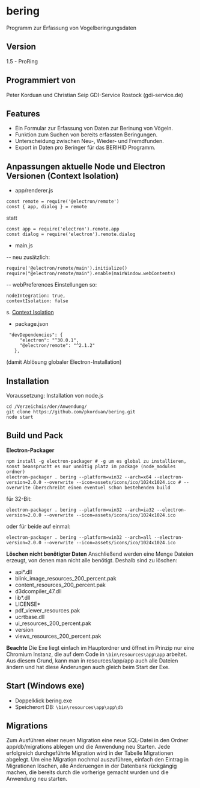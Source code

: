 # bering
Programm zur Erfassung von Vogelberingungsdaten

## Version
1.5 - ProRing

## Programmiert von
Peter Korduan und Christian Seip
GDI-Service Rostock (gdi-service.de)

## Features
- Ein Formular zur Erfassung von Daten zur Berinung von Vögeln.
- Funktion zum Suchen von bereits erfassten Beringungen.
- Unterscheidung zwischen Neu-, Wieder- und Fremdfunden.
- Export in Daten pro Beringer für das BERIHID Programm.

## Anpassungen aktuelle Node und Electron Versionen (Context Isolation)
- app/renderer.js
```
const remote = require('@electron/remote')
const { app, dialog } = remote
```
statt
```
const app = require('electron').remote.app
const dialog = require('electron').remote.dialog
```
- main.js

-- neu zusätzlich:
```
require('@electron/remote/main').initialize()
require("@electron/remote/main").enable(mainWindow.webContents)
```
-- webPreferences Einstellungen so:
```
nodeIntegration: true,
contextIsolation: false
```
s. [Context Isolation](https://stackoverflow.com/questions/57807459/how-to-use-preload-js-properly-in-electron)

- package.json
```
 "devDependencies": {
     "electron": "^30.0.1",
     "@electron/remote": "^2.1.2"
   },
```
(damit Ablösung globaler Electron-Installation)

## Installation
Voraussetzung: Installation von node.js
```
cd /Verzeichnis/der/Anwendung/
git clone https://github.com/pkorduan/bering.git
node start
```

## Build und Pack
**Electron-Packager**

    npm install -g electron-packager # -g um es global zu installieren, sonst beansprucht es nur unnötig platz im package (node_modules ordner)
    electron-packager . bering --platform=win32 --arch=x64 --electron-version=2.0.0 --overwrite --icon=assets/icons/ico/1024x1024.ico # --overwrite überschreibt einen eventuel schon bestehenden build

für 32-Bit:

    electron-packager . bering --platform=win32 --arch=ia32 --electron-version=2.0.0 --overwrite --icon=assets/icons/ico/1024x1024.ico

oder für beide auf einmal:

    electron-packager . bering --platform=win32 --arch=all --electron-version=2.0.0 --overwrite --icon=assets/icons/ico/1024x1024.ico

**Löschen nicht benötigter Daten**
Anschließend werden eine Menge Dateien erzeugt, von denen man nicht alle benötigt. Deshalb sind zu löschen:
- api*.dll
- blink_image_resources_200_percent.pak
- content_resources_200_percent.pak
- d3dcompiler_47.dll
- lib*.dll
- LICENSE*
- pdf_viewer_resources.pak
- ucrtbase.dll
- ui_resources_200_percent.pak
- version
- views_resources_200_percent.pak

**Beachte**
Die Exe liegt einfach im Hauptordner und öffnet im Prinzip nur eine Chromium Instanz, die auf dem Code in `\bin\resources\app\app` arbeitet. Aus diesem Grund, kann man in resources/app/app auch alle Dateien ändern und hat diese Änderungen auch gleich beim Start der Exe.

## Start (Windows exe)
* Doppelklick bering.exe
* Speicherort DB: `\bin\resources\app\app\db`

## Migrations
Zum Ausführen einer neuen Migration eine neue SQL-Datei in den Ordner app/db/migrations ablegen und die Anwendung neu Starten.
Jede erfolgreich durchgeführte Migration wird in der Tabelle Migrationen abgelegt. Um eine Migration nochmal auszuführen, einfach den Eintrag in Migrationen löschen, alle Änderuengen in der Datenbank rückgängig machen, die bereits durch die vorherige gemacht wurden und die Anwendung neu starten.
